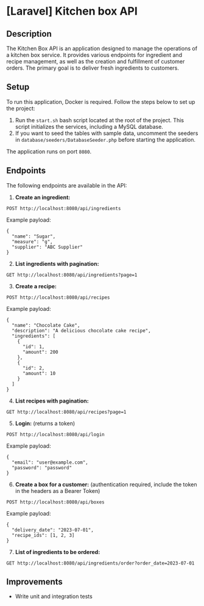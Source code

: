 # [Laravel] Kitchen box API

## Description

The Kitchen Box API is an application designed to manage the operations of a kitchen box service. It provides various endpoints for ingredient and recipe management, as well as the creation and fulfillment of customer orders. The primary goal is to deliver fresh ingredients to customers.

## Setup

To run this application, Docker is required. Follow the steps below to set up the project:

1. Run the `start.sh` bash script located at the root of the project. This script initializes the services, including a MySQL database.
2. If you want to seed the tables with sample data, uncomment the seeders in `database/seeders/DatabaseSeeder.php` before starting the application.

The application runs on port `8080`.

## Endpoints

The following endpoints are available in the API:

1. **Create an ingredient:** 
```
POST http://localhost:8080/api/ingredients
```

Example payload:
```
{
  "name": "Sugar",
  "measure": "g",
  "supplier": "ABC Supplier"
}
```

2. **List ingredients with pagination:** 
```
GET http://localhost:8080/api/ingredients?page=1
```

3. **Create a recipe:**
```
POST http://localhost:8080/api/recipes
```

Example payload:
```
{
  "name": "Chocolate Cake",
  "description": "A delicious chocolate cake recipe",
  "ingredients": [
    {
      "id": 1,
      "amount": 200
    },
    {
      "id": 2,
      "amount": 10
    }
  ]
}
```

4. **List recipes with pagination:**
```
GET http://localhost:8080/api/recipes?page=1
```

5. **Login:** (returns a token)
```
POST http://localhost:8080/api/login
```

Example payload:
```
{
  "email": "user@example.com",
  "password": "password"
}
```

6. **Create a box for a customer:** (authentication required, include the token in the headers as a Bearer Token)
```
POST http://localhost:8080/api/boxes
```

Example payload:
```
{
  "delivery_date": "2023-07-01",
  "recipe_ids": [1, 2, 3]
}
```

7. **List of ingredients to be ordered:**
```
GET http://localhost:8080/api/ingredients/order?order_date=2023-07-01
```

## Improvements

- Write unit and integration tests
